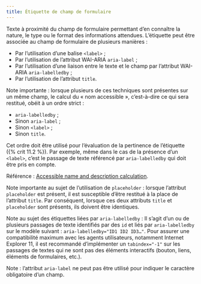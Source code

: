 ```yaml
---
title: Étiquette de champ de formulaire
---
```


Texte à proximité du champ de formulaire permettant d’en connaître la nature, le type ou le format des informations attendues. L’étiquette peut être associée au champ de formulaire de plusieurs manières :

- Par l’utilisation d’une balise `<label>` ;
- Par l’utilisation de l’attribut WAI-ARIA `aria-label` ;
- Par l’utilisation d’une liaison entre le texte et le champ par l’attribut WAI-ARIA `aria-labelledby` ;
- Par l’utilisation de l’attribut `title`.

Note importante : lorsque plusieurs de ces techniques sont présentes sur un même champ, le calcul du « nom accessible », c’est-à-dire ce qui sera restitué, obéit à un ordre strict :

- `aria-labelledby` ;
- Sinon `aria-label` ;
- Sinon `<label>` ;
- Sinon `title`.

Cet ordre doit être utilisé pour l’évaluation de la pertinence de l’étiquette ({% crit 11.2 %}). Par exemple, même dans le cas de la présence d’un `<label>`, c’est le passage de texte référencé par `aria-labelledby` qui doit être pris en compte.

Référence : <span lang="en">[Accessible name and description calculation](https://www.w3.org/TR/html-aam-1.0/#accessible-name-and-description-computation)</span>.

Note importante au sujet de l’utilisation de `placeholder` : lorsque l’attribut `placeholder` est présent, il est susceptible d’être restitué à la place de l’attribut `title`. Par conséquent, lorsque ces deux attributs `title` et `placeholder` sont présents, ils doivent être identiques.

Note au sujet des étiquettes liées par `aria-labelledby` : Il s’agit d’un ou de plusieurs passages de texte identifiés par des `id` et liés par `aria-labelledby` sur le modèle suivant : `aria-labelledby="ID1 ID2 ID3…"`. 
Pour assurer une compatibilité maximum avec les agents utilisateurs, notamment Internet Explorer 11, il est recommandé d’implémenter un `tabindex="-1"` sur les passages de textes qui ne sont pas des éléments interactifs (bouton, liens, éléments de formulaires, etc.).

Note : l’attribut `aria-label` ne peut pas être utilisé pour indiquer le caractère obligatoire d’un champ.
